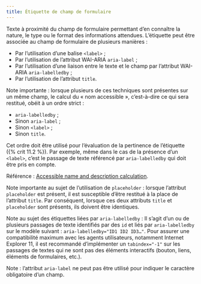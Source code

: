 ```yaml
---
title: Étiquette de champ de formulaire
---
```


Texte à proximité du champ de formulaire permettant d’en connaître la nature, le type ou le format des informations attendues. L’étiquette peut être associée au champ de formulaire de plusieurs manières :

- Par l’utilisation d’une balise `<label>` ;
- Par l’utilisation de l’attribut WAI-ARIA `aria-label` ;
- Par l’utilisation d’une liaison entre le texte et le champ par l’attribut WAI-ARIA `aria-labelledby` ;
- Par l’utilisation de l’attribut `title`.

Note importante : lorsque plusieurs de ces techniques sont présentes sur un même champ, le calcul du « nom accessible », c’est-à-dire ce qui sera restitué, obéit à un ordre strict :

- `aria-labelledby` ;
- Sinon `aria-label` ;
- Sinon `<label>` ;
- Sinon `title`.

Cet ordre doit être utilisé pour l’évaluation de la pertinence de l’étiquette ({% crit 11.2 %}). Par exemple, même dans le cas de la présence d’un `<label>`, c’est le passage de texte référencé par `aria-labelledby` qui doit être pris en compte.

Référence : <span lang="en">[Accessible name and description calculation](https://www.w3.org/TR/html-aam-1.0/#accessible-name-and-description-computation)</span>.

Note importante au sujet de l’utilisation de `placeholder` : lorsque l’attribut `placeholder` est présent, il est susceptible d’être restitué à la place de l’attribut `title`. Par conséquent, lorsque ces deux attributs `title` et `placeholder` sont présents, ils doivent être identiques.

Note au sujet des étiquettes liées par `aria-labelledby` : Il s’agit d’un ou de plusieurs passages de texte identifiés par des `id` et liés par `aria-labelledby` sur le modèle suivant : `aria-labelledby="ID1 ID2 ID3…"`. 
Pour assurer une compatibilité maximum avec les agents utilisateurs, notamment Internet Explorer 11, il est recommandé d’implémenter un `tabindex="-1"` sur les passages de textes qui ne sont pas des éléments interactifs (bouton, liens, éléments de formulaires, etc.).

Note : l’attribut `aria-label` ne peut pas être utilisé pour indiquer le caractère obligatoire d’un champ.
